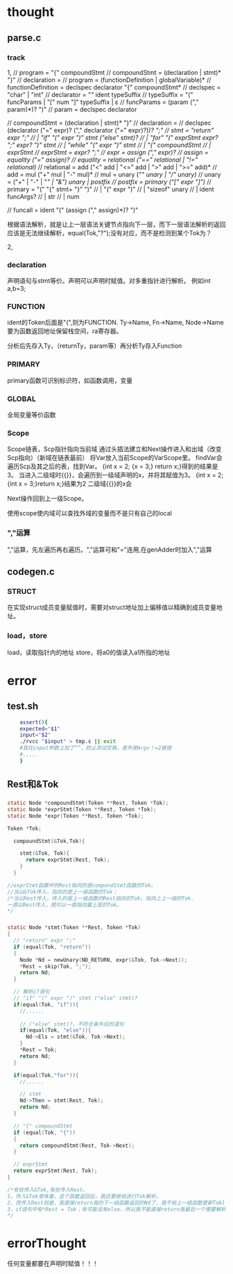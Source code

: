 # thought
## parse.c
### track
1,
// program = "{" compoundStmt
// compoundStmt = (declaration | stmt)* "}"
// declaration =
// program = (functionDefinition | globalVariable)*
// functionDefinition = declspec declarator "{" compoundStmt*
// declspec = "char" | "int"
// declarator = "*"* ident typeSuffix
// typeSuffix = "(" funcParams | "[" num "]" typeSuffix | ε
// funcParams = (param ("," param)*)? ")"
// param = declspec declarator

// compoundStmt = (declaration | stmt)* "}"
// declaration =
//    declspec (declarator ("=" expr)? ("," declarator ("=" expr)?)*)? ";"
// stmt = "return" expr ";"
//        | "if" "(" expr ")" stmt ("else" stmt)?
//        | "for" "(" exprStmt expr? ";" expr? ")" stmt
//        | "while" "(" expr ")" stmt
//        | "{" compoundStmt
//        | exprStmt
// exprStmt = expr? ";"
// expr = assign ("," expr)?
// assign = equality ("=" assign)?
// equality = relational ("==" relational | "!=" relational)*
// relational = add ("<" add | "<=" add | ">" add | ">=" add)*
// add = mul ("+" mul | "-" mul)*
// mul = unary ("*" unary | "/" unary)*
// unary = ("+" | "-" | "*" | "&") unary | postfix
// postfix = primary ("[" expr "]")*
// primary = "(" "{" stmt+ "}" ")"
//         | "(" expr ")"
//         | "sizeof" unary
//         | ident funcArgs?
//         | str
//         | num

// funcall = ident "(" (assign ("," assign)*)? ")"

根据语法解析，就是让上一层语法关键节点指向下一层，而下一层语法解析的返回应该是无法继续解析，equal(Tok,"?");没有对应，而不是检测到某个Tok为？

2,
### declaration
声明语句与stmt等价。声明可以声明时赋值。对多重指针进行解析。
例如int a,b=3;

### FUNCTION
ident的Token后面是"(",则为FUNCTION.
Ty->Name, Fn->Name, Node->Name
要为函数返回地址保留栈空间，ra寄存器。

分析后先存入Ty，（returnTy，param等）再分析Ty存入Function
### PRIMARY
primary函数可识别标识符，如函数调用，变量

### GLOBAL
全局变量等价函数
### Scope
Scope链表，Scp指针指向当前域
通过头插法建立和Next操作进入和出域（改变Scp指向）（新域在链表最前）
将Var放入当前Scope的VarScope里。
findVar会遍历Scp及其之后的表，找到Var。
{int x = 2; {x = 3;} return x;}得到的结果是3。
当进入二级域时{{}}，会遍历到一级域声明的x，并将其赋值为3。
{int x = 2;{int x = 3;}return x;}结果为2
二级域{{}}的x会

Next操作回到上一级Scope。

使用scope使内域可以查找外域的变量而不是只有自己的local

### ","运算
","运算，先左遍历再右遍历。","运算可和"="连用,在genAdder时加入","运算

## codegen.c
### STRUCT
在实现struct成员变量赋值时，需要对struct地址加上偏移值以精确到成员变量地址。
### load，store
load，读取指针内的地址
store，将a0的值读入a1所指的地址

# error
## test.sh
``` sh
    assert(){
    expected="$1"
    input="$2"
    ./rvcc "$input" > tmp.s || exit 
    #我在input参数上加了“”，防止测试空格，意外使Argv！=2报错
    #.....
    }
```
## Rest和&Tok
###
``` c
static Node *compoundStmt(Token **Rest, Token *Tok);
static Node *exprStmt(Token **Rest, Token *Tok);
static Node *expr(Token **Rest, Token *Tok);

Token *Tok;

  compoundStmt(&Tok,Tok){

    stmt(&Tok, Tok){
      return exprStmt(Rest, Tok);
    }
  }

//exprStmt函数中的Rest指向的是compondStmt函数的Tok。
//当以&Tok传入，指向的是上一级函数的Tok；
/*当以Rest传入，传入的是上一级函数的Rest指向的Tok。指向上上一级的Tok.
一直以Rest传入，就可以一直指向最上层的Tok。
*/
```
###
``` c
static Node *stmt(Token **Rest, Token *Tok)
{
  // "return" expr ";"
  if (equal(Tok, "return"))
  {
    Node *Nd = newUnary(ND_RETURN, expr(&Tok, Tok->Next));
    *Rest = skip(Tok, ";");
    return Nd;
  }

  // 解析if语句
  // "if" "(" expr ")" stmt ("else" stmt)?  
  if(equal(Tok, "if")){
    //......
    
    // ("else" stmt)?，不符合条件后的语句
    if(equal(Tok, "else")){
      Nd->Els = stmt(&Tok, Tok->Next);
    }
    *Rest = Tok;
    return Nd;
  }

  if(equal(Tok,"for")){
    //......

    // stmt
    Nd->Then = stmt(Rest, Tok);
    return Nd;
  }

  // "{" compoundStmt
  if (equal(Tok, "{"))
  {
    return compoundStmt(Rest, Tok->Next);
  }

  // exprStmt
  return exprStmt(Rest, Tok);
}

/*有些传入&Tok,有些传入Rest。
1，传入&Tok意味着，这个函数返回后，我还要继续进行Tok解析。
2，而传入Rest则是，我直接return我的下一级函数返回的Nd了，我不给上一级函数更新Tokl，那么我就需要我的下一级函数帮我改变我的上一级函数的Tok。如此递归，知道某一级函数需要更新上一级Tok时，直接让它更新最上层函数，因为及时它return后它的所有上级函数也不更新Tok，而是一直return。
3，if语句中有*Rest = Tok；有可能没有else，所以我不能直接return我最后一个需要解析的。else中的stmt中也需要传值&Tok，因为接下来的*Rest = Tok；中的Tok需要更新，然后传给Rest给上一级更新。
*/
```

# errorThought
任何变量都要在声明时赋值！！！